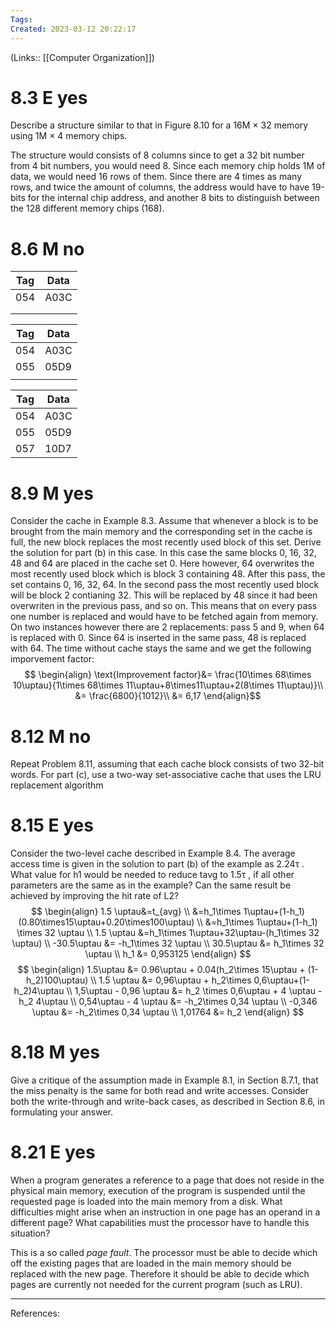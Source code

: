 ```yaml
---
Tags: 
Created: 2023-03-12 20:22:17
---
```

(Links:: [[Computer Organization]])
# 8.3 E yes
Describe a structure similar to that in Figure 8.10 for a 16M × 32 memory using 1M × 4 memory chips.

The structure would consists of 8 columns since to get a 32 bit number from 4 bit numbers, you would need 8. Since each memory chip holds 1M of data, we would need 16 rows of them. Since there are 4 times as many rows, and twice the amount of columns, the address would have to have 19-bits for the internal chip address, and another 8 bits to distinguish between the 128 different memory chips (168).
# 8.6 M no
| Tag | Data |
| --- | ---- |
| 054 | A03C |
|     |      |
|     |      |

| Tag | Data |
| --- | ---- |
| 054 | A03C |
| 055 | 05D9 |
|     |      |

| Tag | Data |
| --- | ---- |
| 054 | A03C |
| 055 | 05D9 |
| 057 | 10D7 |

# 8.9 M yes
Consider the cache in Example 8.3. Assume that whenever a block is to be brought from the main memory and the corresponding set in the cache is full, the new block replaces the most recently used block of this set. Derive the solution for part (b) in this case.
In this case the same blocks 0, 16, 32, 48 and 64 are placed in the cache set 0. Here however, 64 overwrites the most recently used block which is block 3 containing 48. After this pass, the set contains 0, 16, 32, 64. 
In the second pass the most recently used block will be block 2 contianing 32. This will be replaced by 48 since it had been overwriten in the previous pass, and so on. This means that on every pass one number is replaced and would have to be fetched again from memory.
On two instances however there are 2 replacements: pass 5 and 9, when 64 is replaced with 0. Since 64 is inserted in the same pass, 48 is replaced with 64.
The time without cache stays the same and we get the following imporvement factor:
$$
\begin{align}
\text{Improvement factor}&= \frac{10\times 68\times 10\uptau}{1\times 68\times 11\uptau+8\times11\uptau+2(8\times 11\uptau)}\\
&= \frac{6800}{1012}\\
&= 6,17
\end{align}$$
# 8.12 M no
Repeat Problem 8.11, assuming that each cache block consists of two 32-bit words. For part (c), use a two-way set-associative cache that uses the LRU replacement algorithm
# 8.15 E yes
Consider the two-level cache described in Example 8.4. The average access time is given in the solution to part (b) of the example as 2.24τ . What value for h1 would be needed to reduce tavg to 1.5τ , if all other parameters are the same as in the example? Can the same result be achieved by improving the hit rate of L2?
$$
\begin{align}
1.5 \uptau&=t_{avg} \\
&=h_1\times 1\uptau+(1-h_1)(0.80\times15\uptau+0.20\times100\uptau) \\
&=h_1\times 1\uptau+(1-h_1) \times 32 \uptau \\
1.5 \uptau &=h_1\times 1\uptau+32\uptau-(h_1\times 32 \uptau) \\
-30.5\uptau &= -h_1\times 32 \uptau \\
30.5\uptau &= h_1\times 32 \uptau \\
h_1 &= 0,953125
\end{align}
$$
$$
\begin{align}
1.5\uptau &= 0.96\uptau + 0.04(h_2\times 15\uptau + (1-h_2)100\uptau) \\
1.5 \uptau &= 0,96\uptau + h_2\times 0,6\uptau+(1-h_2)4\uptau \\
1,5\uptau - 0,96 \uptau &= h_2 \times 0,6\uptau + 4 \uptau - h_2 4\uptau \\
0,54\uptau - 4 \uptau &= -h_2\times 0,34 \uptau \\
-0,346 \uptau &= -h_2\times 0,34 \uptau \\
1,01764 &= h_2
\end{align}
$$
# 8.18 M yes
Give a critique of the assumption made in Example 8.1, in Section 8.7.1, that the miss penalty is the same for both read and write accesses. Consider both the write-through and write-back cases, as described in Section 8.6, in formulating your answer.
# 8.21 E yes
When a program generates a reference to a page that does not reside in the physical main memory, execution of the program is suspended until the requested page is loaded into the main memory from a disk. What difficulties might arise when an instruction in one page has an operand in a different page? What capabilities must the processor have to handle this situation?

This is a so called *page fault*. The processor must be able to decide which off the existing pages that are loaded in the main memory should be replaced with the new page. Therefore it should be able to decide which pages are currently not needed for the current program (such as LRU).

---
References: